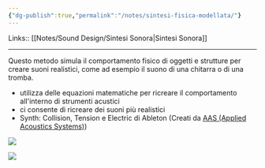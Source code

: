 ```yaml
---
{"dg-publish":true,"permalink":"/notes/sintesi-fisica-modellata/"}
---
```


Links:: [[Notes/Sound Design/Sintesi Sonora\|Sintesi Sonora]]

---
Questo metodo simula il comportamento fisico di oggetti e strutture per creare suoni realistici, come ad esempio il suono di una chitarra o di una tromba.

- utilizza delle equazioni matematiche per ricreare il comportamento all'interno di strumenti acustici
- ci consente di ricreare dei suoni più realistici 
- Synth: Collision, Tension e Electric di Ableton (Creati da [AAS (Applied Acoustics Systems)](https://www.applied-acoustics.com/))

![](https://cdn-resources.ableton.com/resources/filer_thumbnails/images/library/ableton-instruments/collision_pack_cover.png__600x600_q85_crop_subsampling-2_upscale.jpg)

![](https://cdn-resources.ableton.com/resources/filer_thumbnails/public/2012/01/04/ableton-collision-resonators.png__556.0x268.0_q85_crop_subsampling-2_upscale.jpg)


